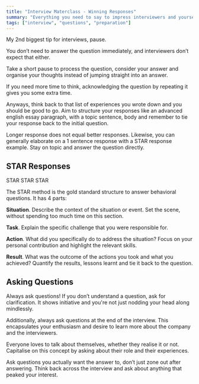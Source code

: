 ```yaml
---
title: "Interview Materclass - Winning Responses"
summary: "Everything you need to say to impress interviewers and yourself."
tags: ["interview", "questions", "preparation"]
---
```

My 2nd biggest tip for interviews, pause. 

You don’t need to answer the question immediately, and interviewers don’t expect that either. 

Take a short pause to process the question, consider your answer and organise your thoughts instead of jumping straight into an answer. 

If you need more time to think, acknowledging the question by repeating it gives you some extra time. 

Anyways, think back to that list of experiences you wrote down and you should be good to go. Aim to structure your responses like an advanced english essay paragraph, with a topic sentence, body and remember to tie your response back to the initial question. 

Longer response does not equal better responses. Likewise, you can generally elaborate on a 1 sentence response with a STAR response example. Stay on topic and answer the question directly. 


## STAR Responses

STAR STAR STAR

The STAR method is the gold standard structure to answer behavioral questions. It has 4 parts:

**Situation**. Describe the context of the situation or event. Set the scene, without spending too much time on this section. 

**Task**. Explain the specific challenge that you were responsible for. 

**Action**. What did you specifically do to address the situation? Focus on your personal contribution and highlight the relevant skills. 

**Result**. What was the outcome of the actions you took and what you achieved? Quantify the results, lessons learnt and tie it back to the question. 


## Asking Questions

Always ask questions! If you don’t understand a question, ask for clarification. It shows initiative and you're not just nodding your head along mindlessly. 

Additionally, always ask questions at the end of the interview. This encapsulates your enthusiasm and desire to learn more about the company and the interviewers. 

Everyone loves to talk about themselves, whether they realise it or not. Capitalise on this concept by asking about their role and their experiences. 

Ask questions you actually want the answer to, don’t just zone out after answering. Think back across the interview and ask about anything that peaked your interest. 
